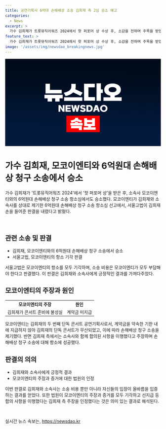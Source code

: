 ```yaml
---
title: 공연기획사 6억대 손해배상 소송 김희재 측 2심 승소 예고
categories:
  - News
excerpt: >
  가수 김희재가 트롯뮤직어워즈 2024에서 핫 퍼포머 상 수상 후, 소감을 전하며 주목을 받았습니다. 이에 이어 소속사와의 6억원대 손해배상 청구 소송 항소심에서 승소했다고 전해졌습니다. 김희재 소속사는 모코이엔티가 손해배상 청구 소송 항소심에서 패배, 소송 비용 부담이라고 밝혔으며, 모코이엔티는 김희재의 단독 콘서트 계약금 지불 문제로 공방했으나 법원은 김희재 손을 들어준 판결을 내렸습니다.
feature_text: >
  가수 김희재가 트롯뮤직어워즈 2024에서 핫 퍼포머 상 수상 후, 소감을 전하며 주목을 받았습니다. 이에 이어 소속사와의 6억원대 손해배상 청구 소송 항소심에서 승소했다고 전해졌습니다. 김희재 소속사는 모코이엔티가 손해배상 청구 소송 항소심에서 패배, 소송 비용 부담이라고 밝혔으며, 모코이엔티는 김희재의 단독 콘서트 계약금 지불 문제로 공방했으나 법원은 김희재 손을 들어준 판결을 내렸습니다.
image: '/assets/img/newsdao_breakingnews.jpg'
---
```


<p><img src="/assets/img/newsdao_breakingnews.jpg" alt="ranknews 속보" /></p>

<h1>가수 김희재, 모코이엔티와 6억원대 손해배상 청구 소송에서 승소</h1>

<p>가수 김희재가 '트롯뮤직어워즈 2024'에서 '핫 퍼포머 상'을 받은 후, 소속사 모코이엔티와의 6억원대 손해배상 청구 소송 항소심에서도 승소했다. 모코이엔티가 김희재와 소속사를 상대로 제기한 6억원대 손해배상 청구 소송 항소심 선고에서, 서울고법이 김희재 손을 들어준 판결을 내렸다고 밝혔다.</p>

<p data-ke-size="size16">&nbsp;</p>

<h2 data-ke-size="size26">관련 소송 및 판결</h2>

<ul>
  <li>김희재, 모코이엔티와의 6억원대 손해배상 청구 소송에서 승소</li>
  <li>서울고법, 모코이엔티의 항소 기각 판결</li>
</ul>

<p data-ke-size="size16">서울고법은 모코이엔티의 항소를 모두 기각하며, 소송 비용은 모코이엔티가 모두 부담해야 한다고 판결했다. 이 판결은 김희재와 소속사에게 긍정적인 결과를 가져다주었다.</p>

<h2 data-ke-size="size26">모코이엔티의 주장과 원인</h2>

<table>
  <tr>
    <td style="text-align: center; height: 17px;"><b>모코이엔티의 주장</b></td>
    <td style="text-align: center; height: 17px;"><b>원인</b></td>
  </tr>
  <tr>
    <td style="text-align: center; height: 17px;">김희재가 콘서트 준비에 불성실</td>
    <td style="text-align: center; height: 17px;">계약금 미지급</td>
  </tr>
</table>

<p data-ke-size="size16">모코이엔티는 김희재의 두 번째 단독 콘서트 공연기획사로서, 계약금을 약속한 기한 내에 지급하지 않아 김희재의 단독 콘서트가 무산되었고, 이에 따라 손해배상 청구 소송을 제기했다. 반면 김희재 측에서는 소속사와 함께 합의된 사항을 이행했다고 주장하며 손해배상 청구 소송에 대해 항소에 성공했다.</p>

<h2 data-ke-size="size26">판결의 의의</h2>

<ul>
  <li>김희재와 소속사에게 긍정적 결과</li>
  <li>모코이엔티의 주장과 증거에 대한 법원의 인정</li>
</ul>

<p data-ke-size="size16">이번 판결로 김희재와 소속사는 소송 비용 뿐만 아니라 자신들의 입장이 올바름을 입증하는 결과를 얻었다. 또한 법원이 모코이엔티의 주장과 증거를 모두 기각하고 선지급 등 합의 사항을 이행했다는 김희재 측 주장을 인정했다는 것은 의미 있는 결과로 해석된다.</p>

<p data-ke-size="size16">&nbsp;</p>
실시간 뉴스 속보는, <a href="https://newsdao.kr" rel="dofollow">https://newsdao.kr</a>


